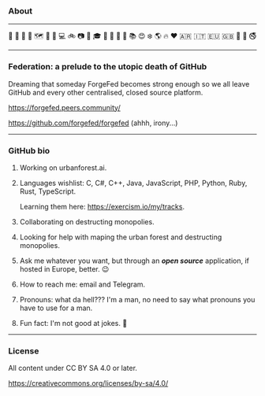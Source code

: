 ### About

<!--
**franciscoferiolimarco/franciscoferiolimarco** is a ✨ _special_ ✨ repository because its `README.md` (this file) appears on your GitHub profile.

Here are some ideas to get you started:

- 🔭 I’m currently working on ...
- 🌱 I’m currently learning ...
- 👯 I’m looking to collaborate on ...
- 🤔 I’m looking for help with ...
- 💬 Ask me about ...
- 📫 How to reach me: ...
- 😄 Pronouns: ...
- ⚡ Fun fact: ...
-->

---

🍎 🌸 🐝 🐞 🗺️ 🌳 🌾 💻 🚲 📷 🤖 🎓 🐃 🐧 🐘 🐍 📚 😍 ❄️  🌎 🔥 ❤️  🇦🇷 🇮🇹 🇪🇺 🇬🇧 🚫 🥩 🚭

---

### Federation: a prelude to the utopic death of GitHub

Dreaming that someday ForgeFed becomes strong enough so we all leave GitHub and every other centralised, closed source platform.

https://forgefed.peers.community/

https://github.com/forgefed/forgefed (ahhh, irony...)

---

### GitHub bio

1. Working on urbanforest.ai.
2. Languages wishlist: C, C#, C++, Java, JavaScript, PHP, Python, Ruby, Rust, TypeScript.
   
   Learning them here: https://exercism.io/my/tracks.
   
3. Collaborating on destructing monopolies.
4. Looking for help with maping the urban forest and destructing monopolies.
5. Ask me whatever you want, but through an ***open source*** application, if hosted in Europe, better. 😉
6. How to reach me: email and Telegram.
7. Pronouns: what da hell??? I'm a man, no need to say what pronouns you have to use for a man.
8. Fun fact: I'm not good at jokes. 🙂

---

### License

All content under CC BY SA 4.0 or later.

https://creativecommons.org/licenses/by-sa/4.0/
